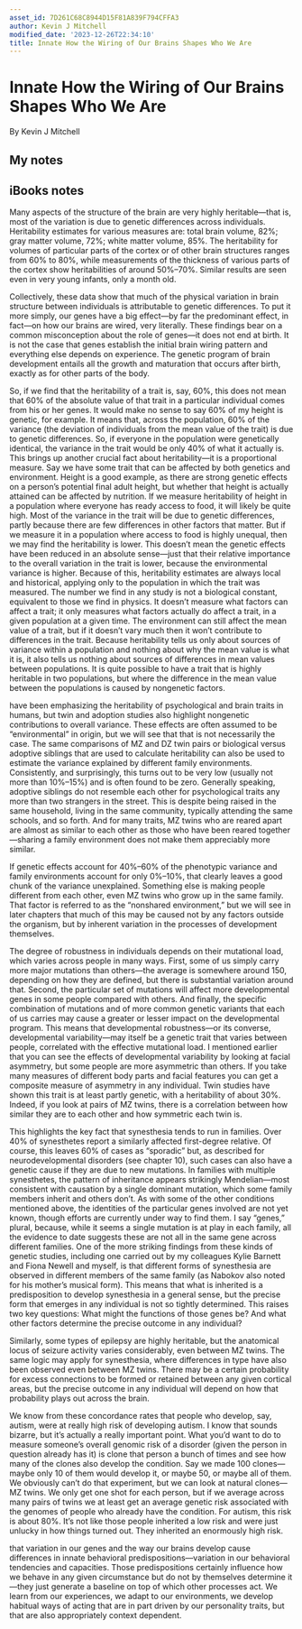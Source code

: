 ```yaml
---
asset_id: 7D261C68C8944D15F81A839F794CFFA3
author: Kevin J Mitchell
modified_date: '2023-12-26T22:34:10'
title: Innate How the Wiring of Our Brains Shapes Who We Are
---
```


# Innate How the Wiring of Our Brains Shapes Who We Are

By Kevin J Mitchell

## My notes <a name="my_notes_dont_delete"></a>



## iBooks notes <a name="ibooks_notes_dont_delete"></a>


Many aspects of the structure of the brain are very highly heritable—that is, most of the variation is due to genetic differences across individuals. Heritability estimates for various measures are: total brain volume, 82%; gray matter volume, 72%; white matter volume, 85%. The heritability for volumes of particular parts of the cortex or of other brain structures ranges from 60% to 80%, while measurements of the thickness of various parts of the cortex show heritabilities of around 50%–70%. Similar results are seen even in very young infants, only a month old.

Collectively, these data show that much of the physical variation in brain structure between individuals is attributable to genetic differences. To put it more simply, our genes have a big effect—by far the predominant effect, in fact—on how our brains are wired, very literally. These findings bear on a common misconception about the role of genes—it does not end at birth. It is not the case that genes establish the initial brain wiring pattern and everything else depends on experience. The genetic program of brain development entails all the growth and maturation that occurs after birth, exactly as for other parts of the body.

So, if we find that the heritability of a trait is, say, 60%, this does not mean that 60% of the absolute value of that trait in a particular individual comes from his or her genes. It would make no sense to say 60% of my height is genetic, for example. It means that, across the population, 60% of the variance (the deviation of individuals from the mean value of the trait) is due to genetic differences. So, if everyone in the population were genetically identical, the variance in the trait would be only 40% of what it actually is.
This brings up another crucial fact about heritability—it is a proportional measure. Say we have some trait that can be affected by both genetics and environment. Height is a good example, as there are strong genetic effects on a person’s potential final adult height, but whether that height is actually attained can be affected by nutrition. If we measure heritability of height in a population where everyone has ready access to food, it will likely be quite high. Most of the variance in the trait will be due to genetic differences, partly because there are few differences in other factors that matter. But if we measure it in a population where access to food is highly unequal, then we may find the heritability is lower. This doesn’t mean the genetic effects have been reduced in an absolute sense—just that their relative importance to the overall variation in the trait is lower, because the environmental variance is higher. Because of this, heritability estimates are always local and historical, applying only to the population in which the trait was measured. The number we find in any study is not a biological constant, equivalent to those we find in physics. It doesn’t measure what factors can affect a trait; it only measures what factors actually do affect a trait, in a given population at a given time. The environment can still affect the mean value of a trait, but if it doesn’t vary much then it won’t contribute to differences in the trait.
Because heritability tells us only about sources of variance within a population and nothing about why the mean value is what it is, it also tells us nothing about sources of differences in mean values between populations. It is quite possible to have a trait that is highly heritable in two populations, but where the difference in the mean value between the populations is caused by nongenetic factors.

 have been emphasizing the heritability of psychological and brain traits in humans, but twin and adoption studies also highlight nongenetic contributions to overall variance. These effects are often assumed to be “environmental” in origin, but we will see that that is not necessarily the case. The same comparisons of MZ and DZ twin pairs or biological versus adoptive siblings that are used to calculate heritability can also be used to estimate the variance explained by different family environments.
Consistently, and surprisingly, this turns out to be very low (usually not more than 10%–15%) and is often found to be zero. Generally speaking, adoptive siblings do not resemble each other for psychological traits any more than two strangers in the street. This is despite being raised in the same household, living in the same community, typically attending the same schools, and so forth. And for many traits, MZ twins who are reared apart are almost as similar to each other as those who have been reared together—sharing a family environment does not make them appreciably more similar.

If genetic effects account for 40%–60% of the phenotypic variance and family environments account for only 0%–10%, that clearly leaves a good chunk of the variance unexplained. Something else is making people different from each other, even MZ twins who grow up in the same family. That factor is referred to as the “nonshared environment,” but we will see in later chapters that much of this may be caused not by any factors outside the organism, but by inherent variation in the processes of development themselves.

The degree of robustness in individuals depends on their mutational load, which varies across people in many ways. First, some of us simply carry more major mutations than others—the average is somewhere around 150, depending on how they are defined, but there is substantial variation around that. Second, the particular set of mutations will affect more developmental genes in some people compared with others. And finally, the specific combination of mutations and of more common genetic variants that each of us carries may cause a greater or lesser impact on the developmental program.
This means that developmental robustness—or its converse, developmental variability—may itself be a genetic trait that varies between people, correlated with the effective mutational load. I mentioned earlier that you can see the effects of developmental variability by looking at facial asymmetry, but some people are more asymmetric than others. If you take many measures of different body parts and facial features you can get a composite measure of asymmetry in any individual. Twin studies have shown this trait is at least partly genetic, with a heritability of about 30%. Indeed, if you look at pairs of MZ twins, there is a correlation between how similar they are to each other and how symmetric each twin is.

This highlights the key fact that synesthesia tends to run in families. Over 40% of synesthetes report a similarly affected first-degree relative. Of course, this leaves 60% of cases as “sporadic” but, as described for neurodevelopmental disorders (see chapter 10), such cases can also have a genetic cause if they are due to new mutations. In families with multiple synesthetes, the pattern of inheritance appears strikingly Mendelian—most consistent with causation by a single dominant mutation, which some family members inherit and others don’t. As with some of the other conditions mentioned above, the identities of the particular genes involved are not yet known, though efforts are currently under way to find them. I say “genes,” plural, because, while it seems a single mutation is at play in each family, all the evidence to date suggests these are not all in the same gene across different families.
One of the more striking findings from these kinds of genetic studies, including one carried out by my colleagues Kylie Barnett and Fiona Newell and myself, is that different forms of synesthesia are observed in different members of the same family (as Nabokov also noted for his mother’s musical form). This means that what is inherited is a predisposition to develop synesthesia in a general sense, but the precise form that emerges in any individual is not so tightly determined. This raises two key questions: What might the functions of those genes be? And what other factors determine the precise outcome in any individual?

Similarly, some types of epilepsy are highly heritable, but the anatomical locus of seizure activity varies considerably, even between MZ twins. The same logic may apply for synesthesia, where differences in type have also been observed even between MZ twins. There may be a certain probability for excess connections to be formed or retained between any given cortical areas, but the precise outcome in any individual will depend on how that probability plays out across the brain.

We know from these concordance rates that people who develop, say, autism, were at really high risk of developing autism. I know that sounds bizarre, but it’s actually a really important point. What you’d want to do to measure someone’s overall genomic risk of a disorder (given the person in question already has it) is clone that person a bunch of times and see how many of the clones also develop the condition. Say we made 100 clones—maybe only 10 of them would develop it, or maybe 50, or maybe all of them. We obviously can’t do that experiment, but we can look at natural clones—MZ twins. We only get one shot for each person, but if we average across many pairs of twins we at least get an average genetic risk associated with the genomes of people who already have the condition. For autism, this risk is about 80%. It’s not like those people inherited a low risk and were just unlucky in how things turned out. They inherited an enormously high risk.

that variation in our genes and the way our brains develop cause differences in innate behavioral predispositions—variation in our behavioral tendencies and capacities. Those predispositions certainly influence how we behave in any given circumstance but do not by themselves determine it—they just generate a baseline on top of which other processes act. We learn from our experiences, we adapt to our environments, we develop habitual ways of acting that are in part driven by our personality traits, but that are also appropriately context dependent.
